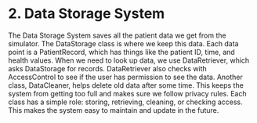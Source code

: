 # 2. Data Storage System

The Data Storage System saves all the patient data we get from the simulator. The DataStorage class is where we keep this data. Each data point is a PatientRecord, which has things like the patient ID, time, and health values. When we need to look up data, we use DataRetriever, which asks DataStorage for records. DataRetriever also checks with AccessControl to see if the user has permission to see the data. Another class, DataCleaner, helps delete old data after some time. This keeps the system from getting too full and makes sure we follow privacy rules. Each class has a simple role: storing, retrieving, cleaning, or checking access. This makes the system easy to maintain and update in the future.
